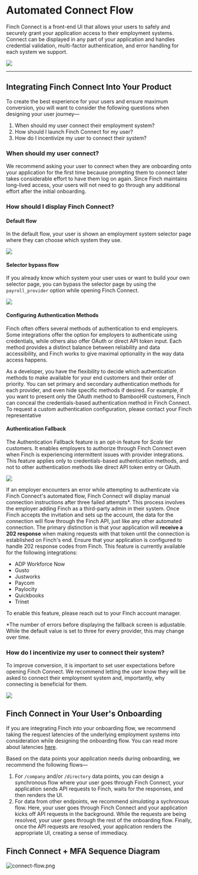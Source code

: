 # Automated Connect Flow

Finch Connect is a front-end UI that allows your users to safely and securely grant your application access to their employment systems. Connect can be displayed in any part of your application and handles credential validation, multi-factor authentication, and error handling for each system we support.

<!--
focus: false
-->

![](../../assets/images/finchConnectIntro.png)

---

## Integrating Finch Connect Into Your Product

To create the best experience for your users and ensure maximum conversion, you will want to consider the following questions when designing your user journey—

1. When should my user connect their employment system?
2. How should I launch Finch Connect for my user?
3. How do I incentivize my user to connect their system?

### When should my user connect?

We recommend asking your user to connect when they are onboarding onto your application for the first time because prompting them to connect later takes considerable effort to have them log on again. Since Finch maintains long-lived access, your users will not need to go through any additional effort after the initial onboarding.

### How should I display Finch Connect?

#### Default flow

In the default flow, your user is shown an employment system selector page where they can choose which system they use.

<!--
focus: false
-->

![](../../assets/images/integratingConnect1B.png)

#### Selector bypass flow

If you already know which system your user uses or want to build your own selector page, you can bypass the selector page by using the `payroll_provider` option while opening Finch Connect.

<!--
focus: false
-->

![](../../assets/images/integratingConnect2B2X.png)

#### Configuring Authentication Methods
Finch often offers several methods of authentication to end employers. Some integrations offer the option for employers to authenticate using credentials, while others also offer OAuth or direct API token input. Each method provides a distinct balance between reliability and data accessibility, and Finch works to give maximal optionality in the way data access happens.

As a developer, you have the flexibility to decide which authentication methods to make available for your end customers and their order of priority. You can set primary and secondary authentication methods for each provider, and even hide specific methods if desired. For example, if you want to present only the OAuth method to BambooHR customers, Finch can conceal the credentials-based authentication method in Finch Connect. To request a custom authentication configuration, please contact your Finch representative

#### Authentication Fallback
The Authentication Fallback feature is an opt-in feature for *Scale* tier customers. It enables employers to authorize through Finch Connect even when Finch is experiencing intermittent issues with provider integrations. This feature applies only to credentials-based authentication methods, and not to other authentication methods like direct API token entry or OAuth.

<!--
focus: false
-->

![](../../assets/images/fallback.png)

If an employer encounters an error while attempting to authenticate via Finch Connect's automated flow, Finch Connect will display manual connection instructions after three failed attempts*. This process involves the employer adding Finch as a third-party admin in their system. Once Finch accepts the invitation and sets up the account, the data for the connection will flow through the Finch API, just like any other automated connection. The primary distinction is that your application will **receive a 202 response** when making requests with that token until the connection is established on Finch's end. Ensure that your application is configured to handle 202 response codes from Finch. 
This feature is currently available for the following integrations:
- ADP Workforce Now
- Gusto
- Justworks
- Paycom
- Paylocity
- Quickbooks
- Trinet

To enable this feature, please reach out to your Finch account manager.

*The number of errors before displaying the fallback screen is adjustable. While the default value is set to three for every provider, this may change over time.


### How do I incentivize my user to connect their system?

To improve conversion, it is important to set user expectations before opening Finch Connect. We recommend letting the user know they will be asked to connect their employment system and, importantly, why connecting is beneficial for them.

<!--
focus: false
-->

![](../../assets/images/improvingConnectConversion.png)

## Finch Connect in Your User's Onboarding

If you are integrating Finch into your onboarding flow, we recommend taking the request latencies of the underlying employment systems into consideration while designing the onboarding flow. You can read more about latencies [here](../Development-Guides/Data-Syncs.md).

Based on the data points your application needs during onboarding, we recommend the following flows—

1. For `/company` and/or `/directory` data points, you can design a synchronous flow where your user goes through Finch Connect, your application sends API requests to Finch, waits for the responses, and then renders the UI.
2. For data from other endpoints, we recommend _simulating_ a sychronous flow. Here, your user goes through Finch Connect and your application kicks off API requests in the background. While the requests are being resolved, your user goes through the rest of the onboarding flow. Finally, once the API requests are resolved, your application renders the appropriate UI, creating a sense of immediacy.

## Finch Connect + MFA Sequence Diagram

![connect-flow.png](../../assets/images/connect-flow.png)